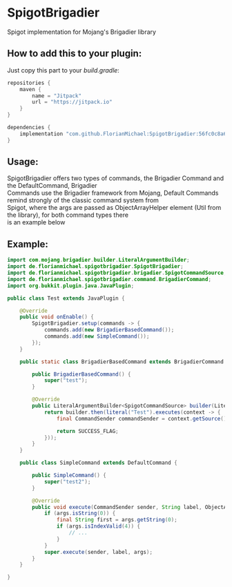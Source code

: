 # SpigotBrigadier
Spigot implementation for Mojang's Brigadier library

## How to add this to your plugin:
Just copy this part to your *build.gradle*:
```groovy
repositories {
    maven {
        name = "Jitpack"
        url = "https://jitpack.io"
    }
}

dependencies {
    implementation "com.github.FlorianMichael:SpigotBrigadier:56fc0c8a67"
}
```

## Usage:
SpigotBrigadier offers two types of commands, the Brigadier Command and the DefaultCommand, Brigadier <br>
Commands use the Brigadier framework from Mojang, Default Commands remind strongly of the classic command system from <br>
Spigot, where the args are passed as ObjectArrayHelper element (Util from the library), for both command types there <br>
is an example below <br>

## Example:
```java
import com.mojang.brigadier.builder.LiteralArgumentBuilder;
import de.florianmichael.spigotbrigadier.SpigotBrigadier;
import de.florianmichael.spigotbrigadier.brigadier.SpigotCommandSource;
import de.florianmichael.spigotbrigadier.command.BrigadierCommand;
import org.bukkit.plugin.java.JavaPlugin;

public class Test extends JavaPlugin {

    @Override
    public void onEnable() {
        SpigotBrigadier.setup(commands -> {
            commands.add(new BrigadierBasedCommand());
            commands.add(new SimpleCommand());
        });
    }

    public static class BrigadierBasedCommand extends BrigadierCommand {

        public BrigadierBasedCommand() {
            super("test");
        }

        @Override
        public LiteralArgumentBuilder<SpigotCommandSource> builder(LiteralArgumentBuilder<SpigotCommandSource> builder) {
            return builder.then(literal("Test").executes(context -> {
                final CommandSender commandSender = context.getSource().getCommandSender();

                return SUCCESS_FLAG;
            }));
        }
    }

    public class SimpleCommand extends DefaultCommand {

        public SimpleCommand() {
            super("test2");
        }

        @Override
        public void execute(CommandSender sender, String label, ObjectArrayHelper args) {
            if (args.isString(0)) {
                final String first = args.getString(0);
                if (args.isIndexValid(4)) {
                    // ...
                }
            }
            super.execute(sender, label, args);
        }
    }

}
```

